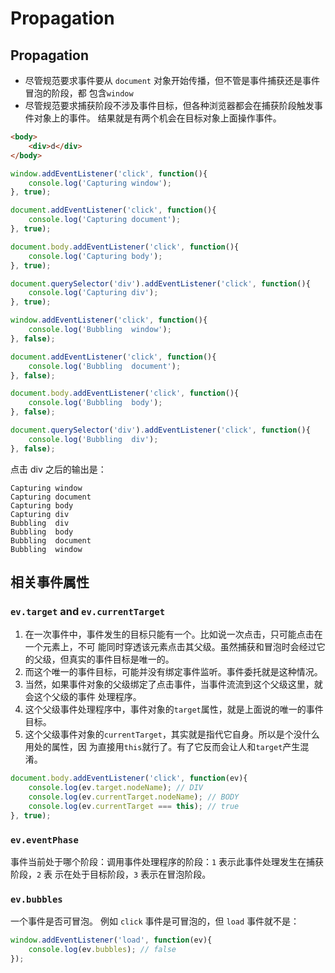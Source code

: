 # Propagation

## Propagation
* 尽管规范要求事件要从 `document` 对象开始传播，但不管是事件捕获还是事件冒泡的阶段，都
包含`window`
* 尽管规范要求捕获阶段不涉及事件目标，但各种浏览器都会在捕获阶段触发事件对象上的事件。
结果就是有两个机会在目标对象上面操作事件。

```html
<body>
    <div>d</div>
</body>
```

```js
window.addEventListener('click', function(){
    console.log('Capturing window');
}, true);

document.addEventListener('click', function(){
    console.log('Capturing document');
}, true);

document.body.addEventListener('click', function(){
    console.log('Capturing body');
}, true);

document.querySelector('div').addEventListener('click', function(){
    console.log('Capturing div');
}, true);

window.addEventListener('click', function(){
    console.log('Bubbling  window');
}, false);

document.addEventListener('click', function(){
    console.log('Bubbling  document');
}, false);

document.body.addEventListener('click', function(){
    console.log('Bubbling  body');
}, false);

document.querySelector('div').addEventListener('click', function(){
    console.log('Bubbling  div');
}, false);
```

点击 div 之后的输出是：
```shell
Capturing window
Capturing document
Capturing body
Capturing div
Bubbling  div
Bubbling  body
Bubbling  document
Bubbling  window
```

## 相关事件属性
### `ev.target` and `ev.currentTarget`
1. 在一次事件中，事件发生的目标只能有一个。比如说一次点击，只可能点击在一个元素上，不可
能同时穿透该元素点击其父级。虽然捕获和冒泡时会经过它的父级，但真实的事件目标是唯一的。
2. 而这个唯一的事件目标，可能并没有绑定事件监听。事件委托就是这种情况。
3. 当然，如果事件对象的父级绑定了点击事件，当事件流流到这个父级这里，就会这个父级的事件
处理程序。
4. 这个父级事件处理程序中，事件对象的`target`属性，就是上面说的唯一的事件目标。
5. 这个父级事件对象的`currentTarget`，其实就是指代它自身。所以是个没什么用处的属性，因
为直接用`this`就行了。有了它反而会让人和`target`产生混淆。
```js
document.body.addEventListener('click', function(ev){
    console.log(ev.target.nodeName); // DIV
    console.log(ev.currentTarget.nodeName); // BODY
    console.log(ev.currentTarget === this); // true
}, true);
```

### `ev.eventPhase`
事件当前处于哪个阶段：调用事件处理程序的阶段：`1` 表示此事件处理发生在捕获阶段，`2` 表
示在处于目标阶段，`3` 表示在冒泡阶段。

### `ev.bubbles`
一个事件是否可冒泡。
例如 `click` 事件是可冒泡的，但 `load` 事件就不是：
```js
window.addEventListener('load', function(ev){
    console.log(ev.bubbles); // false
});
```
